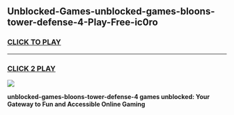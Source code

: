 
## Unblocked-Games-unblocked-games-bloons-tower-defense-4-Play-Free-ic0ro
<h3>
<a href="https://premium76.site?title=unblocked-games-bloons-tower-defense-4&ref=15A">CLICK TO PLAY</a></h3>
<hr>

<h3>
<a href="https://premium76.site?title=unblocked-games-bloons-tower-defense-4&ref=15A">CLICK 2 PLAY</a>
  
</h3>

<a href="https://premium76.site?title=unblocked-games-bloons-tower-defense-4&ref=15A"><img src="https://clearcache.store/games.png"></a>


**unblocked-games-bloons-tower-defense-4 games unblocked: Your Gateway to Fun and Accessible Online Gaming**
